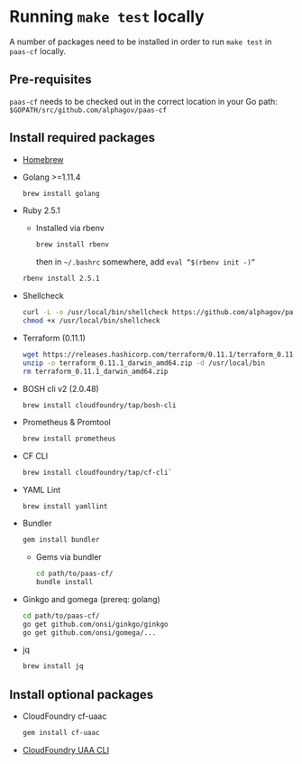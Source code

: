 # Running `make test` locally

A number of packages need to be installed in order to run `make test` in `paas-cf` locally.

## Pre-requisites
`paas-cf` needs to be checked out in the correct location in your Go path: `$GOPATH/src/github.com/alphagov/paas-cf`

## Install required packages

* [Homebrew](https://brew.sh/)
* Golang >=1.11.4

  ```sh
  brew install golang
  ```

* Ruby 2.5.1
  * Installed via rbenv

    ```sh
    brew install rbenv
    ```

    then in `~/.bashrc` somewhere, add `eval “$(rbenv init -)”`

  ```sh
  rbenv install 2.5.1
  ```

* Shellcheck
  
  ```sh
  curl -L -o /usr/local/bin/shellcheck https://github.com/alphagov/paas-cf/releases/download/shellcheck_binary_0.4.6/shellcheck_darwin_amd64
  chmod +x /usr/local/bin/shellcheck
  ```

* Terraform (0.11.1)

  ```sh
  wget https://releases.hashicorp.com/terraform/0.11.1/terraform_0.11.1_darwin_amd64.zip
  unzip -o terraform_0.11.1_darwin_amd64.zip -d /usr/local/bin
  rm terraform_0.11.1_darwin_amd64.zip
  ```

* BOSH cli v2 (2.0.48)

  ```sh
  brew install cloudfoundry/tap/bosh-cli
  ```

* Prometheus & Promtool

  ```sh
  brew install prometheus
  ```

* CF CLI

  ```sh
  brew install cloudfoundry/tap/cf-cli`
  ```

* YAML Lint
  
  ```
  brew install yamllint
  ```

* Bundler

  ```sh
  gem install bundler
  ```

  * Gems via bundler

    ```sh
    cd path/to/paas-cf/
    bundle install
    ```

* Ginkgo and gomega (prereq: golang)

  ```sh
  cd path/to/paas-cf/
  go get github.com/onsi/ginkgo/ginkgo
  go get github.com/onsi/gomega/...
  ```

* jq

  ```sh
  brew install jq
  ```

## Install optional packages

* CloudFoundry cf-uaac

  ```sh
  gem install cf-uaac
  ```

* [CloudFoundry UAA CLI](https://github.com/cloudfoundry-incubator/uaa-cli)

